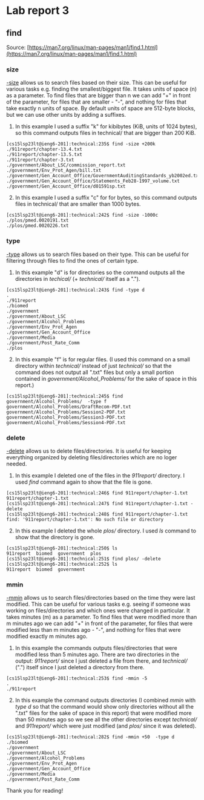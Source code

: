 # Lab report 3
## find  
Source: [https://man7.org/linux/man-pages/man1/find.1.html](https://man7.org/linux/man-pages/man1/find.1.html)  

### size
[-size](https://man7.org/linux/man-pages/man1/find.1.html#:~:text=include%20symbolic%20links.-,%2Dsize,-n%5BcwbkMG%5D%0A%20%20%20%20%20%20%20%20%20%20%20%20%20%20File) allows us to search files based on their size. This can be useful for various tasks e.g. finding the smallest/biggest file. It takes units of space (n) as a parameter. To find files that are bigger than n we can add "+" in front of the parameter, for files that are smaller - "-", and nothing for files that take exactly n units of space. By default units of space are 512-byte blocks, but we can use other units by adding a suffixes.  
1. In this example I used a suffix "k" for kibibytes (KiB, units of 1024 bytes), so this command outputs files in technical/ that are bigger than 200 KiB.  
```
[cs15lsp23lt@ieng6-201]:technical:235$ find -size +200k
./911report/chapter-13.4.txt
./911report/chapter-13.5.txt
./911report/chapter-3.txt
./government/About_LSC/commission_report.txt
./government/Env_Prot_Agen/bill.txt
./government/Gen_Account_Office/GovernmentAuditingStandards_yb2002ed.txt
./government/Gen_Account_Office/Statements_Feb28-1997_volume.txt
./government/Gen_Account_Office/d01591sp.txt
```
2. In this example I used a suffix "c" for for bytes, so this command outputs files in technical/ that are smaller than 1000 bytes.
```
[cs15lsp23lt@ieng6-201]:technical:242$ find -size -1000c
./plos/pmed.0020191.txt
./plos/pmed.0020226.txt
```  

### type  
[-type](https://man7.org/linux/man-pages/man1/find.1.html#:~:text=true%20%20Always%20true.-,%2Dtype%20c,-File%20is%20of) allows us to search files based on their type. This can be useful for filtering through files to find the ones of certain type.

1. In this example "d" is for directories so the command outputs all the directories in _techical/_ (+ _technical/_ itself as a ".").
```
[cs15lsp23lt@ieng6-201]:technical:243$ find -type d
.
./911report
./biomed
./government
./government/About_LSC
./government/Alcohol_Problems
./government/Env_Prot_Agen
./government/Gen_Account_Office
./government/Media
./government/Post_Rate_Comm
./plos
```  
2. In this example "f" is for regular files. (I used this command on a small directory within _technical/_ instead of just _technical/_ so that the command does not output all ".txt" files but only a small portion contained in _government/Alcohol_Problems/_ for the sake of space in this report.)
```
[cs15lsp23lt@ieng6-201]:technical:245$ find government/Alcohol_Problems/  -type f       
government/Alcohol_Problems/DraftRecom-PDF.txt
government/Alcohol_Problems/Session2-PDF.txt
government/Alcohol_Problems/Session3-PDF.txt
government/Alcohol_Problems/Session4-PDF.txt
```  

### delete 
[-delete](https://man7.org/linux/man-pages/man1/find.1.html#:~:text=pattern.%0A%0A%20%20%20ACTIONS-,%2Ddelete,-Delete%20files%20or) allows us to delete files/directories. It is useful for keeping everything organized by deleting files/directories which are no loger needed.  
1. In this example I deleted one of the files in the _911report/_ directory. I used _find_ command again to show that the file is gone.
```
[cs15lsp23lt@ieng6-201]:technical:246$ find 911report/chapter-1.txt        
911report/chapter-1.txt
[cs15lsp23lt@ieng6-201]:technical:247$ find 911report/chapter-1.txt -delete
[cs15lsp23lt@ieng6-201]:technical:248$ find 911report/chapter-1.txt
find: '911report/chapter-1.txt': No such file or directory
```  
2. In this example I deleted the whole _plos/_ directory. I used _ls_ command to show that the directory is gone.
```
[cs15lsp23lt@ieng6-201]:technical:250$ ls 
911report  biomed  government  plos
[cs15lsp23lt@ieng6-201]:technical:251$ find plos/ -delete
[cs15lsp23lt@ieng6-201]:technical:252$ ls
911report  biomed  government
```  

### mmin  
[-mmin](https://man7.org/linux/man-pages/man1/find.1.html#:~:text=link%0A%20%20%20%20%20%20%20%20%20%20%20%20%20%20is%20broken.-,%2Dmmin,-n%0A%20%20%20%20%20%20%20%20%20%20%20%20%20%20File%27s%20data) allows us to search files/directories based on the time they were last modified. This can be useful for various tasks e.g. seeing if someone was working on files/directories and which ones were changed in particular. It takes minutes (m) as a parameter. To find files that were modified more than m minutes ago we can add "+" in front of the parameter, for files that were modified less than m minutes ago - "-", and nothing for files that were modified exactly m minutes ago.    
1. In this example the commands outputs files/directories that were modified less than 5 minutes ago. There are two directories in the output: _911report/_ since I just deleted a file from there, and _technical/_ (".") itself since I just deleted a directory from there.  
```
[cs15lsp23lt@ieng6-201]:technical:253$ find -mmin -5 
.
./911report
```  
2. In this example the command outputs directories (I combined _mmin_ with _type d_ so that the command would show only directories without all the ".txt" files for the sake of space in this report) that were modified more than 50 minutes ago so we see all the other directories except _technical/_ and _911report/_ which were just modified (and _plos/_ since it was deleted).
```
[cs15lsp23lt@ieng6-201]:technical:282$ find -mmin +50  -type d
./biomed
./government
./government/About_LSC
./government/Alcohol_Problems
./government/Env_Prot_Agen
./government/Gen_Account_Office
./government/Media
./government/Post_Rate_Comm
```  
Thank you for reading!
